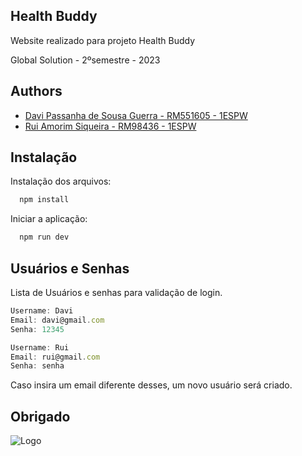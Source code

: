 
## Health Buddy

Website realizado para projeto Health Buddy

Global Solution - 2ºsemestre - 2023


## Authors

- [Davi Passanha de Sousa Guerra - RM551605 - 1ESPW](https://www.github.com/daviguerra05)
- [Rui Amorim Siqueira - RM98436 - 1ESPW](https://github.com/ruiasiqueira)


## Instalação

Instalação dos arquivos:
```bash
  npm install
```
Iniciar a aplicação:
```bash
  npm run dev
```

## Usuários e Senhas

Lista de Usuários e senhas para validação de login.

```javascript
Username: Davi
Email: davi@gmail.com
Senha: 12345
```
```javascript
Username: Rui
Email: rui@gmail.com
Senha: senha
```
Caso insira um email diferente desses, um novo usuário será criado.
## Obrigado

![Logo](https://i.pinimg.com/originals/61/8f/08/618f083c61a7460ce0a6064319af41bd.gif)


